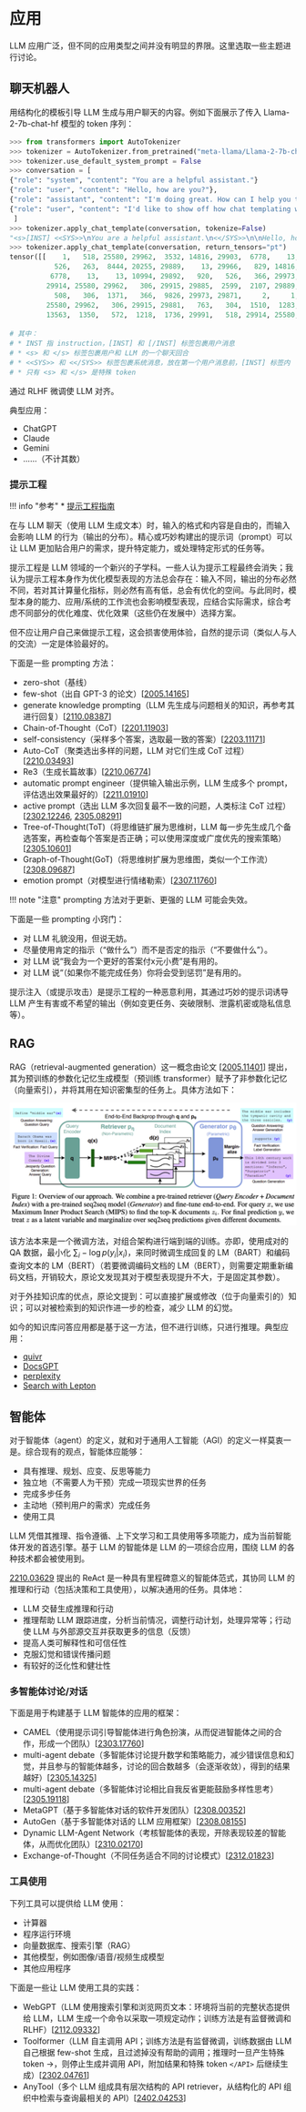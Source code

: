 # 应用

LLM 应用广泛，但不同的应用类型之间并没有明显的界限。这里选取一些主题进行讨论。

## 聊天机器人

用结构化的模板引导 LLM 生成与用户聊天的内容。例如下面展示了传入 Llama-2-7b-chat-hf 模型的 token 序列：

```python
>>> from transformers import AutoTokenizer
>>> tokenizer = AutoTokenizer.from_pretrained("meta-llama/Llama-2-7b-chat-hf")
>>> tokenizer.use_default_system_prompt = False
>>> conversation = [
{"role": "system", "content": "You are a helpful assistant."}
{"role": "user", "content": "Hello, how are you?"},
{"role": "assistant", "content": "I'm doing great. How can I help you today?"},
{"role": "user", "content": "I'd like to show off how chat templating works!"},
 ]
>>> tokenizer.apply_chat_template(conversation, tokenize=False)
"<s>[INST] <<SYS>>\nYou are a helpful assistant.\n<</SYS>>\n\nHello, how are you? [/INST] I'm doing great. How can I help you today? </s><s>[INST] I'd like to show off how chat templating works! [/INST]"
>>> tokenizer.apply_chat_template(conversation, return_tensors="pt")
tensor([[    1,   518, 25580, 29962,  3532, 14816, 29903,  6778,    13,  3492,
           526,   263,  8444, 20255, 29889,    13, 29966,   829, 14816, 29903,
          6778,    13,    13, 10994, 29892,   920,   526,   366, 29973,   518,
         29914, 25580, 29962,   306, 29915, 29885,  2599,  2107, 29889,  1128,
           508,   306,  1371,   366,  9826, 29973, 29871,     2,     1,   518,
         25580, 29962,   306, 29915, 29881,   763,   304,  1510,  1283,   920,
         13563,  1350,   572,  1218,  1736, 29991,   518, 29914, 25580, 29962]])

# 其中：
# * INST 指 instruction，[INST] 和 [/INST] 标签包裹用户消息
# * <s> 和 </s> 标签包裹用户和 LLM 的一个聊天回合
# * <<SYS>> 和 <</SYS>> 标签包裹系统消息，放在第一个用户消息前，[INST] 标签内
# * 只有 <s> 和 </s> 是特殊 token
```

通过 RLHF 微调使 LLM 对齐。

典型应用：

* ChatGPT
* Claude
* Gemini
* ……（不计其数）

### 提示工程

!!! info "参考"
    * [提示工程指南](https://www.promptingguide.ai)

在与 LLM 聊天（使用 LLM 生成文本）时，输入的格式和内容是自由的，而输入会影响 LLM 的行为（输出的分布）。精心或巧妙构建出的提示词（prompt）可以让 LLM 更加贴合用户的需求，提升特定能力，或处理特定形式的任务等。

提示工程是 LLM 领域的一个新兴的子学科。一些人认为提示工程最终会消失；我认为提示工程本身作为优化模型表现的方法总会存在：输入不同，输出的分布必然不同，若对其计算量化指标，则必然有高有低，总会有优化的空间。与此同时，模型本身的能力、应用/系统的工作流也会影响模型表现，应结合实际需求，综合考虑不同部分的优化难度、优化效果（这些仍在发展中）选择方案。

但不应让用户自己来做提示工程，这会损害使用体验，自然的提示词（类似人与人的交流）一定是体验最好的。

下面是一些 prompting 方法：

* zero-shot（基线）
* few-shot（出自 GPT-3 的论文）[[2005.14165](https://arxiv.org/abs/2005.14165)]
* generate knowledge prompting（LLM 先生成与问题相关的知识，再参考其进行回复）[[2110.08387](https://arxiv.org/abs/2110.08387)]
* Chain-of-Thought（CoT）[[2201.11903](https://arxiv.org/abs/2201.11903)]
* self-consistency（采样多个答案，选取最一致的答案）[[2203.11171](https://arxiv.org/abs/2203.11171)]
* Auto-CoT（聚类选出多样的问题，LLM 对它们生成 CoT 过程）[[2210.03493](https://arxiv.org/abs/2210.03493)]
* Re3（生成长篇故事）[[2210.06774](https://arxiv.org/abs/2210.06774)]
* automatic prompt engineer（提供输入输出示例，LLM 生成多个 prompt，评估选出效果最好的）[[2211.01910](https://arxiv.org/abs/2211.01910)]
* active prompt（选出 LLM 多次回复最不一致的问题，人类标注 CoT 过程）[[2302.12246](https://arxiv.org/abs/2302.12246), [2305.08291](https://arxiv.org/abs/2305.08291)]
* Tree-of-Thought(ToT)（将思维链扩展为思维树，LLM 每一步先生成几个备选答案，再检查每个答案是否正确；可以使用深度或广度优先的搜索策略）[[2305.10601](https://arxiv.org/abs/2305.10601)]
* Graph-of-Thought(GoT)（将思维树扩展为思维图，类似一个工作流）[[2308.09687](https://arxiv.org/abs/2308.09687)]
* emotion prompt（对模型进行情绪勒索）[[2307.11760](https://arxiv.org/abs/2307.11760)]

!!! note "注意"
    prompting 方法对于更新、更强的 LLM 可能会失效。

下面是一些 prompting 小窍门：

* 对 LLM 礼貌没用，但说无妨。
* 尽量使用肯定的指示（“做什么”）而不是否定的指示（“不要做什么”）。
* 对 LLM 说“我会为一个更好的答案付x元小费”是有用的。
* 对 LLM 说“（如果你不能完成任务）你将会受到惩罚”是有用的。

提示注入（或提示攻击）是提示工程的一种恶意利用，其通过巧妙的提示词诱导 LLM 产生有害或不希望的输出（例如变更任务、突破限制、泄露机密或隐私信息等）。

## RAG

RAG（retrieval-augmented generation）这一概念由论文 [[2005.11401](https://arxiv.org/abs/2005.11401)] 提出，其为预训练的参数化记忆生成模型（预训练 transformer）赋予了非参数化记忆（向量索引），并将其用在知识密集型的任务上。具体方法如下：

![](../../assets/ml/llm/rag.png)

该方法本来是一个微调方法，对组合架构进行端到端的训练。亦即，使用成对的 QA 数据，最小化 $\sum_i -\log p(y_i|x_i)$，来同时微调生成回复的 LM（BART）和编码查询文本的 LM（BERT）（若要微调编码文档的 LM（BERT），则需要定期重新编码文档，开销较大，原论文发现其对于模型表现提升不大，于是固定其参数）。

对于外挂知识库的优点，原论文提到：可以直接扩展或修改（位于向量索引的）知识；可以对被检索到的知识作进一步的检查，减少 LLM 的幻觉。

如今的知识库问答应用都是基于这一方法，但不进行训练，只进行推理。典型应用：

* [quivr](https://github.com/QuivrHQ/quivr)
* [DocsGPT](https://github.com/arc53/DocsGPT)
* [perplexity](https://www.perplexity.ai/)
* [Search with Lepton](https://github.com/leptonai/search_with_lepton)

## 智能体

对于智能体（agent）的定义，就和对于通用人工智能（AGI）的定义一样莫衷一是。综合现有的观点，智能体应能够：

* 具有推理、规划、应变、反思等能力
* 独立地（不需要人为干预）完成一项现实世界的任务
* 完成多步任务
* 主动地（预判用户的需求）完成任务
* 使用工具

LLM 凭借其推理、指令遵循、上下文学习和工具使用等多项能力，成为当前智能体开发的首选引擎。基于 LLM 的智能体是 LLM 的一项综合应用，围绕 LLM 的各种技术都会被使用到。

[2210.03629](https://arxiv.org/abs/2210.03629) 提出的 ReAct 是一种具有里程碑意义的智能体范式，其协同 LLM 的推理和行动（包括决策和工具使用），以解决通用的任务。具体地：

* LLM 交替生成推理和行动
* 推理帮助 LLM 跟踪进度，分析当前情况，调整行动计划，处理异常等；行动使 LLM 与外部源交互并获取更多的信息（反馈）
* 提高人类可解释性和可信任性
* 克服幻觉和错误传播问题
* 有较好的泛化性和健壮性

### 多智能体讨论/对话

下面是用于构建基于 LLM 智能体的应用的框架：

* CAMEL（使用提示词引导智能体进行角色扮演，从而促进智能体之间的合作，形成一个团队）[[2303.17760](https://arxiv.org/abs/2303.17760)]
* multi-agent debate（多智能体讨论提升数学和策略能力，减少错误信息和幻觉，并且参与的智能体越多，讨论的回合数越多（会逐渐收敛），得到的结果越好）[[2305.14325](https://arxiv.org/abs/2305.14325)]
* multi-agent debate（多智能体讨论相比自我反省更能鼓励多样性思考）[[2305.19118](https://arxiv.org/abs/2305.19118)]
* MetaGPT（基于多智能体对话的软件开发团队）[[2308.00352](https://arxiv.org/abs/2308.00352)]
* AutoGen（基于多智能体对话的 LLM 应用框架）[[2308.08155](https://arxiv.org/abs/2308.08155)]
* Dynamic LLM-Agent Network（考核智能体的表现，开除表现较差的智能体，从而优化团队）[[2310.02170](https://arxiv.org/abs/2310.02170)]
* Exchange-of-Thought（不同任务适合不同的讨论模式）[[2312.01823](https://arxiv.org/abs/2312.01823)]

### 工具使用

下列工具可以提供给 LLM 使用：

* 计算器
* 程序运行环境
* 向量数据库、搜索引擎（RAG）
* 其他模型，例如图像/语音/视频生成模型
* 其他应用程序

下面是一些让 LLM 使用工具的实践：

* WebGPT（LLM 使用搜索引擎和浏览网页文本：环境将当前的完整状态提供给 LLM，LLM 生成一个命令以采取一项规定动作；训练方法是有监督微调和 RLHF）[[2112.09332](https://arxiv.org/abs/2112.09332)]
* Toolformer（LLM 自主调用 API；训练方法是有监督微调，训练数据由 LLM 自己根据 few-shot 生成，且过滤掉没有帮助的调用；推理时一旦产生特殊 token →，则停止生成并调用 API，附加结果和特殊 token `</API>` 后继续生成）[[2302.04761](https://arxiv.org/abs/2302.04761)]
* AnyTool（多个 LLM 组成具有层次结构的 API retriever，从结构化的 API 组织中检索与查询最相关的 API）[[2402.04253](https://arxiv.org/abs/2402.04253)]

